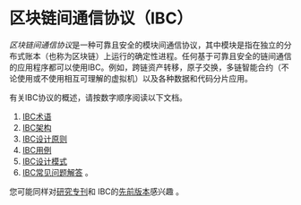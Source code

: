 # 区块链间通信协议（IBC）

*区块链间通信协议*是一种可靠且安全的模块间通信协议，其中模块是指在独立的分布式账本（也称为区块链）上运行的确定性进程。任何基于可靠且安全的链间通信的应用程序都可以使用IBC。例如，跨链资产转移，原子交换，多链智能合约（不论使用或不使用相互可理解的虚拟机）以及各种数据和代码分片应用。

有关IBC协议的概述，请按数字顺序阅读以下文档。

1. [IBC术语](./1_IBC_TERMINOLOGY.md)
2. [IBC架构](./2_IBC_ARCHITECTURE.md)
3. [IBC设计原则](./3_IBC_DESIGN_PRINCIPLES.md)
4. [IBC用例](./4_IBC_USECASES.md)
5. [IBC设计模式](./5_IBC_DESIGN_PATTERNS.md)
6. [IBC常见问题解答](./6_IBC_FAQ.md) 。

您可能同样对[研究专刊](./RESEARCH.md)和
IBC的[先前版本](./../archive)感兴趣 。
